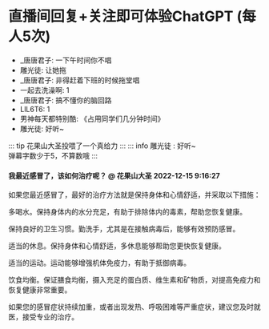 # 直播间回复+关注即可体验ChatGPT (每人5次)
<ul class="gpt-fix-window"><li>_唐唐君子: <span style="color:var(--vp-c-brand);"> 一下午时间你不唱</span></li><li>雕光徒: <span style="color:var(--vp-c-brand);"> 让她拖</span></li><li>_唐唐君子: <span style="color:var(--vp-c-brand);"> 非得赶着下班的时候拖堂唱</span></li><li>一起去洗澡啊: <span style="color:var(--vp-c-brand);"> 1</span></li><li>_唐唐君子: <span style="color:var(--vp-c-brand);"> 搞不懂你的脑回路</span></li><li>LlL6T6: <span style="color:var(--vp-c-brand);"> 1</span></li><li>男神每天都特别酷: <span style="color:var(--vp-c-brand);"> 《占用同学们几分钟时间》</span></li><li>雕光徒: <span style="color:var(--vp-c-brand);"> 好听~</span></li></ul>

::: tip 花果山大圣投喂了一个真给力
:::
::: info 雕光徒   :<span style="color:var(--vp-c-brand);"> 好听~ </span>     
 弹幕字数少于5，不算数哦
:::
#### 我最近感冒了，该如何治疗呢？ @ 花果山大圣  2022-12-15 9:16:27
如果您最近感冒了，最好的治疗方法就是保持身体和心情舒适，并采取以下措施：

多喝水。保持身体内的水分充足，有助于排除体内的毒素，帮助您恢复健康。

保持良好的卫生习惯。勤洗手，尤其是在接触病毒后，能够有效预防感冒。

适当的休息。保持身体和心情舒适，多休息能够帮助您更快恢复健康。

适当的运动。运动能够增强机体免疫力，有助于抵御病毒。

饮食均衡。保证膳食均衡，摄入充足的蛋白质、维生素和矿物质，对提高免疫力和恢复健康非常重要。

 如果您的感冒症状持续加重，或者出现发热、呼吸困难等严重症状，建议您及时就医，接受专业的治疗。